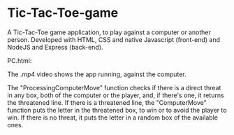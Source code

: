 # Tic-Tac-Toe-game
A Tic-Tac-Toe game application, to play against a computer or another person. Developed with HTML, CSS and native Javascript
(front-end) and NodeJS and Express (back-end).

PC.html:

The .mp4 video shows the app running, against the computer.

The "ProcessingComputerMove" function checks if there is a direct threat in any box, both of the computer or the player, and,
if there's one, it returns the threatened line.
If there is a threatened line, the "ComputerMove" function puts the letter in the threatened box, to win or to avoid the player 
to win. If there is no threat, it puts the letter in a random box of the available ones.

